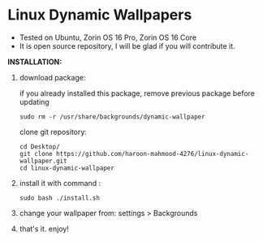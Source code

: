 # Linux Dynamic Wallpapers

   * Tested on Ubuntu, Zorin OS 16 Pro, Zorin OS 16 Core
   * It is open source repository, I will be glad if you will contribute it.

<b>INSTALLATION:</b>

1. download package:

   if you already installed this package, remove previous package before updating
   
       sudo rm -r /usr/share/backgrounds/dynamic-wallpaper
       
   clone git repository:
   
       cd Desktop/
       git clone https://github.com/haroon-mahmood-4276/linux-dynamic-wallpaper.git
       cd linux-dynamic-wallpaper

2. install it with command : 
   
       sudo bash ./install.sh

3. change your wallpaper from: settings > Backgrounds

4. that's it. enjoy!
